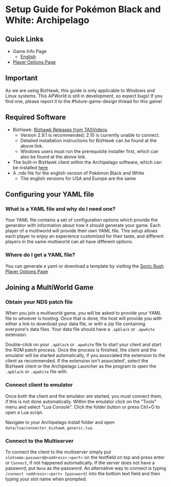 # Setup Guide for Pokémon Black and White: Archipelago

## Quick Links

- Game Info Page
    * [English](/games/Pokemon%20Black%20and%20White/info/en)
- [Player Options Page](/games/Pokemon%20Black%20and%20White/player-options)

## Important

As we are using BizHawk, this guide is only applicable to Windows and Linux systems. 
This APWorld is still in development, so expect bugs! 
If you find one, please report it to the #future-game-design thread for this game!

## Required Software

- BizHawk: [Bizhawk Releases from TASVideos](https://tasvideos.org/BizHawk/ReleaseHistory)
  - Version 2.9.1 is recommended; 2.10 is currently unable to connect.
  - Detailed installation instructions for BizHawk can be found at the above link.
  - Windows users must run the prerequisite installer first, which can also be found at the above link.
- The built-in BizHawk client within the Archipelago software, which can be installed 
  [here](https://github.com/ArchipelagoMW/Archipelago/releases)
- A .nds file for the english version of Pokémon Black and White
  - The english versions for USA and Europe are the same

## Configuring your YAML file

### What is a YAML file and why do I need one?

Your YAML file contains a set of configuration options which provide the generator with information about how it should
generate your game. 
Each player of a multiworld will provide their own YAML file. 
This setup allows each player to enjoy an experience customized for their taste, and different players in the same 
multiworld can all have different options.

### Where do I get a YAML file?

You can generate a yaml or download a template by visiting the 
[Sonic Rush Player Options Page](/games/Pokemon%20Black%20and%20White/player-options)

## Joining a MultiWorld Game

### Obtain your NDS patch file

When you join a multiworld game, you will be asked to provide your YAML file to whoever is hosting. Once that is done,
the host will provide you with either a link to download your data file, or with a zip file containing everyone's data
files. Your data file should have a `.apblack` or `.apwhite` extension. 

Double-click on your `.apblack` or `.apwhite` file to start your client and start the ROM patch process. 
Once the process is finished, the client and the emulator will be started automatically, 
if you associated the extension to the client as recommended.
If the extension isn't associated', select the BizHawk client or the Archipelago Launcher as the program to open the 
`.apblack` or `.apwhite` file with.

### Connect client to emulator

Once both the client and the emulator are started, you must connect them, if this is not done automatically. Within the 
emulator click on the "Tools" menu and select "Lua Console". Click the folder button or press Ctrl+O to open a Lua 
script.

Navigate to your Archipelago install folder and open `data/lua/connector_bizhawk_generic.lua`.

### Connect to the Multiserver

To connect the client to the multiserver simply put `slotname:password@<address>:<port>` on the textfield on top and 
press enter or `Connect`, if not happened automatically. 
If the server does not have a password, put `None` as the password.
An alternative way to connect is typing `/connect <address>:<port> [password]` into the bottom text field and then 
typing your slot name when prompted.
